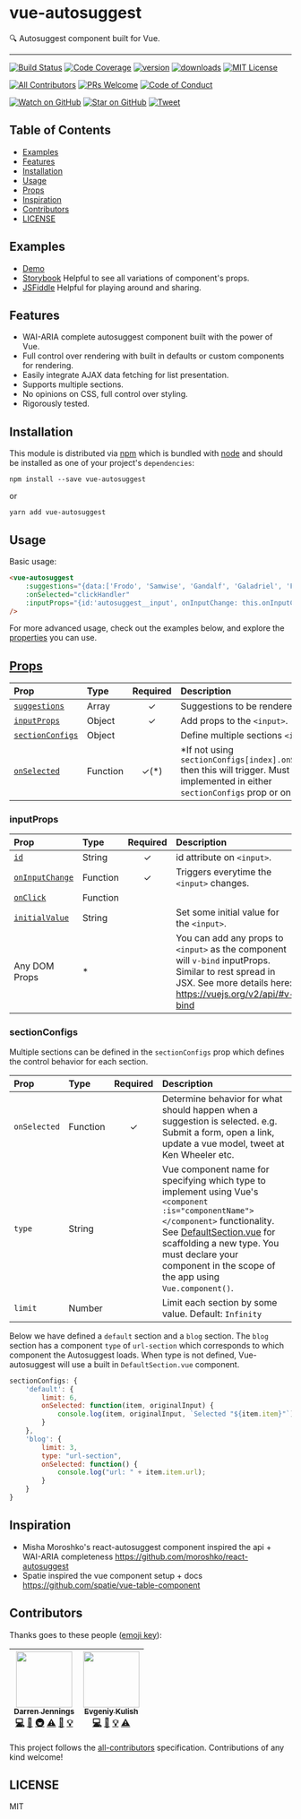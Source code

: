 <div>
<h1>vue-autosuggest</h1>

<p>🔍 Autosuggest component built for Vue.</a></p>
</div>

<hr />

[![Build Status][build-badge]][build]
[![Code Coverage][coverage-badge]][coverage]
[![version][version-badge]][package]
[![downloads][downloads-badge]][npmtrends]
[![MIT License][license-badge]][LICENSE]

[![All Contributors](https://img.shields.io/badge/all_contributors-2-orange.svg?style=flat-square)](#contributors)
[![PRs Welcome][prs-badge]][prs]
[![Code of Conduct][coc-badge]][coc]

[![Watch on GitHub][github-watch-badge]][github-watch]
[![Star on GitHub][github-star-badge]][github-star]
[![Tweet][twitter-badge]][twitter]

## Table of Contents

<!-- START doctoc generated TOC please keep comment here to allow auto update -->
<!-- DON'T EDIT THIS SECTION. It'll update automatically -->

- [Examples](#examples)
- [Features](#features)
- [Installation](#installation)
- [Usage](#usage)
- [Props](#props)
- [Inspiration](#inspiration)
- [Contributors](#contributors)
- [LICENSE](#license)
<!-- END doctoc generated TOC please keep comment here to allow auto update -->

## Examples
- <a href="https://educents.github.io/vue-autosuggest">Demo</a>
- <a href="https://educents.github.io/vue-autosuggest/storybook">Storybook</a> Helpful to see all variations of component's props.<br/>
- <a href="https://jsfiddle.net/darrenjennings/dugbvezs/">JSFiddle</a> Helpful for playing around and sharing.

## Features
* WAI-ARIA complete autosuggest component built with the power of Vue.
* Full control over rendering with built in defaults or custom components for rendering.
* Easily integrate AJAX data fetching for list presentation.
* Supports multiple sections.
* No opinions on CSS, full control over styling.
* Rigorously tested.

## Installation

This module is distributed via [npm][npm] which is bundled with [node][node] and
should be installed as one of your project's `dependencies`:

```
npm install --save vue-autosuggest
```
or

```
yarn add vue-autosuggest
```

## Usage
Basic usage:
```html
<vue-autosuggest 
    :suggestions="{data:['Frodo', 'Samwise', 'Gandalf', 'Galadriel', 'Faramir', 'Éowyn']}"
    :onSelected="clickHandler"
    :inputProps="{id:'autosuggest__input', onInputChange: this.onInputChange, placeholder:'Do you feel lucky, punk?'}"
/>
```

For more advanced usage, check out the examples below, and explore the <a href="#props">properties</a> you can use.


## [Props](#props)
| Prop | Type | Required | Description |
| :--- | :--- | :---: | :--- |
| [`suggestions`](#suggestionsProp) | Array | ✓ | Suggestions to be rendered. |
| [`inputProps`](#inputPropsTable) | Object | ✓ | Add props to the `<input>`.|
| [`sectionConfigs`](#sectionConfigsProp) | Object | | Define multiple sections `<input>`.|
| [`onSelected`](#) | Function | ✓(*) | *If not using `sectionConfigs[index].onSelected()` then this will trigger. Must be implemented in either `sectionConfigs` prop or on root prop.|

<a name="inputPropsTable"></a>
### inputProps
| Prop | Type | Required | Description |
| :--- | :--- | :---: | :--- |
| [`id`](#inputPropsTable) | String | ✓ | id attribute on `<input>`.|
| [`onInputChange`](#) | Function | ✓ | Triggers everytime the `<input>` changes.|
| [`onClick`](#) | Function |  | |
| [`initialValue`](#) | String | | Set some initial value for the `<input>`.|
| Any DOM Props | * |  | You can add any props to `<input>` as the component will `v-bind` inputProps. Similar to rest spread in JSX. See more details here: https://vuejs.org/v2/api/#v-bind |

<a name="sectionConfigsProp"></a>
### sectionConfigs
Multiple sections can be defined in the `sectionConfigs` prop which defines the control behavior for each section. 

| Prop | Type | Required | Description |
| :--- | :--- | :---: | :--- |
| `onSelected` | Function | ✓ | Determine behavior for what should happen when a suggestion is selected. e.g. Submit a form, open a link, update a vue model, tweet at Ken Wheeler etc.|
| `type` | String |  | Vue component name for specifying which type to implement using Vue's `<component :is="componentName"></component>` functionality. See [DefaultSection.vue](https://github.com/Educents/vue-autosuggest/blob/master/src/parts/DefaultSection.vue) for scaffolding a new type. You must declare your component in the scope of the app using `Vue.component()`.|
| `limit` | Number |  | Limit each section by some value. Default: `Infinity`|

Below we have defined a `default` section and a `blog` section. The `blog` section has a component `type` of `url-section` which corresponds to which component the Autosuggest loads. When type is not defined, Vue-autosuggest will use a built in `DefaultSection.vue` component. 
```js
sectionConfigs: {
    'default': {
        limit: 6,
        onSelected: function(item, originalInput) {
            console.log(item, originalInput, `Selected "${item.item}"`);
        }
    },
    'blog': {
        limit: 3,
        type: "url-section",
        onSelected: function() {
            console.log("url: " + item.item.url);
        }
    }
}
```


## Inspiration

- Misha Moroshko's react-autosuggest component inspired the api + WAI-ARIA completeness https://github.com/moroshko/react-autosuggest
- Spatie inspired the vue component setup + docs https://github.com/spatie/vue-table-component

## Contributors

Thanks goes to these people ([emoji key][emojis]):

<!-- ALL-CONTRIBUTORS-LIST:START - Do not remove or modify this section -->
| [<img src="https://avatars.githubusercontent.com/u/5770711?v=4" width="100px;"/><br /><sub><b>Darren Jennings</b></sub>](https://darrenjennings.github.io)<br />[💻](https://github.com/Educents/vue-autosuggest/commits?author=darrenjennings "Code") [📖](https://github.com/Educents/vue-autosuggest/commits?author=darrenjennings "Documentation") [🚇](#infra-darrenjennings "Infrastructure (Hosting, Build-Tools, etc)") [⚠️](https://github.com/Educents/vue-autosuggest/commits?author=darrenjennings "Tests") [🎨](#design-darrenjennings "Design") [💡](#example-darrenjennings "Examples") | [<img src="https://avatars2.githubusercontent.com/u/411772?v=4" width="100px;"/><br /><sub><b>Evgeniy Kulish</b></sub>](https://github.com/ekulish)<br />[💻](https://github.com/Educents/vue-autosuggest/commits?author=ekulish "Code") [🎨](#design-ekulish "Design") [💡](#example-ekulish "Examples") [⚠️](https://github.com/Educents/vue-autosuggest/commits?author=ekulish "Tests") |
| :---: | :---: |
<!-- ALL-CONTRIBUTORS-LIST:END -->

This project follows the [all-contributors][all-contributors] specification.
Contributions of any kind welcome!

## LICENSE

MIT

[npm]: https://www.npmjs.com/
[node]: https://nodejs.org
[build-badge]: https://img.shields.io/travis/Educents/vue-autosuggest.svg?style=flat-square
[build]: https://travis-ci.org/Educents/vue-autosuggest
[coverage-badge]: https://img.shields.io/codecov/c/github/Educents/vue-autosuggest.svg?style=flat-square
[coverage]: https://codecov.io/github/Educents/vue-autosuggest
[version-badge]: https://img.shields.io/npm/v/vue-autosuggest.svg?style=flat-square
[package]: https://www.npmjs.com/package/vue-autosuggest
[downloads-badge]: https://img.shields.io/npm/dm/vue-autosuggest.svg?style=flat-square
[npmtrends]: http://www.npmtrends.com/vue-autosuggest
[license-badge]: https://img.shields.io/npm/l/vue-autosuggest.svg?style=flat-square
[license]: https://github.com/Educents/vue-autosuggest/blob/master/LICENSE
[prs-badge]: https://img.shields.io/badge/PRs-welcome-brightgreen.svg?style=flat-square
[prs]: http://makeapullrequest.com
[coc-badge]: https://img.shields.io/badge/code%20of-conduct-ff69b4.svg?style=flat-square
[coc]: https://github.com/Educents/vue-autosuggest/blob/master/other/CODE_OF_CONDUCT.md
[github-watch-badge]: https://img.shields.io/github/watchers/Educents/vue-autosuggest.svg?style=social
[github-watch]: https://github.com/Educents/vue-autosuggest/watchers
[github-star-badge]: https://img.shields.io/github/stars/Educents/vue-autosuggest.svg?style=social
[github-star]: https://github.com/Educents/vue-autosuggest/stargazers
[twitter]: https://twitter.com/intent/tweet?text=Check%20out%20vue-autosuggest%20by%20%40educents%20https%3A%2F%2Fgithub.com%2Feducents%2Fvue-autosuggest%20%F0%9F%91%8D
[twitter-badge]: https://img.shields.io/twitter/url/https/github.com/Educents/vue-autosuggest.svg?style=social
[emojis]: https://github.com/kentcdodds/all-contributors#emoji-key
[all-contributors]: https://github.com/kentcdodds/all-contributors
<!-- [donate-badge]: https://img.shields.io/badge/$-support-green.svg?style=flat-square -->
